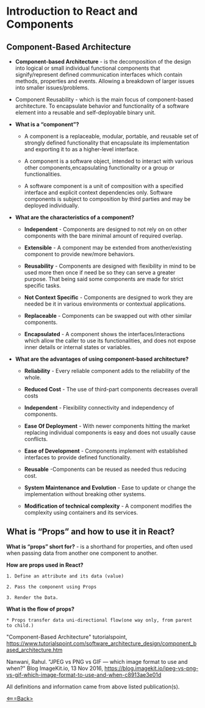# Introduction to React and Components

## Component-Based Architecture

* **Component-based Architecture** - is the decomposition of the design into logical or small individual functional components that signify/represent  defined communication interfaces which contain methods, properties and events. Allowing a breakdown of larger issues into smaller issues/problems.

* Component Reusability - which is the main focus of component-based architecture. To encapsulate behavior and functionality of a software element into a reusable and self-deployable binary unit.

* **What is a “component”?**

  * A component is a replaceable, modular, portable, and reusable set of strongly defined functionality that encapsulate its implementation and exporting it to as a higher-level interface.

  * A component is a software object, intended to interact with various other components,encapsulating functionality or a group or functionalities.

  * A software component is a unit of composition with a specified interface and explicit context dependencies only. Software components is subject to composition by third parties and may be deployed individually.

* **What are the characteristics of a component?**

  * **Independent** - Components are designed to not rely on on other components with the bare minimal amount of required overlap.

  * **Extensible** - A component may be extended from another/existing component to provide new/more behaviors.

  * **Reusability** - Components are designed with flexibility in mind to be used more then once if need be so they can serve a greater purpose. That being said some components are made for strict specific tasks.

  * **Not Context Specific** - Components are designed to work they are needed be it in various environments or contextual applications.

  * **Replaceable** - Components can be swapped out with other similar components.

  * **Encapsulated** - A component shows the interfaces/interactions which allow the caller to use its functionalities, and does not expose inner details or internal states or variables.

* **What are the advantages of using component-based architecture?**

  * **Reliability** - Every reliable component adds to the reliability of the whole.

  * **Reduced Cost** - The use of third-part components decreases overall costs

  * **Independent** - Flexibility connectivity and independency of components.

  * **Ease Of Deployment** - With newer components hitting the market replacing individual components is easy and does not usually cause conflicts.

  * **Ease of Development** - Components implement with established interfaces to provide defined functionality.

  * **Reusable** -Components can be reused as needed thus reducing cost.

  * **System Maintenance and Evolution** - Ease to update or change the implementation without breaking other systems.

  * **Modification of technical complexity** - A component modifies the complexity using containers and its services.

## What is “Props” and how to use it in React?

**What is “props” short for?** - is a shorthand for properties, and often used when passing data from another one component to another.

**How are props used in React?**

    1. Define an attribute and its data (value)

    2. Pass the component using Props

    3. Render the Data.

**What is the flow of props?**

    * Props transfer data uni-directional flow(one way only, from parent to child.)

"Component-Based Architecture" tutorialspoint, <https://www.tutorialspoint.com/software_architecture_design/component_based_architecture.htm>

Nanwani, Rahul. "JPEG vs PNG vs GIF — which image format to use and when?" Blog ImageKit.io, 13 Nov 2016, <https://blog.imagekit.io/jpeg-vs-png-vs-gif-which-image-format-to-use-and-when-c8913ae3e01d>

All definitions and information came from above listed publication(s).

[<===Back>](README.md)
